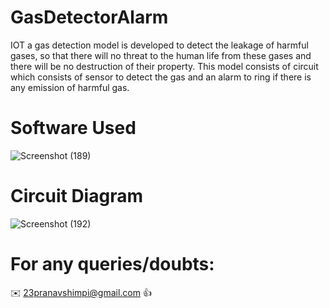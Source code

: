 # GasDetectorAlarm

   IOT a gas detection model is developed to detect the leakage of harmful gases, so that there will no threat to the human life from these gases and there will be no destruction of their property. This model consists of circuit which consists of sensor to detect the gas and an alarm to ring if there is any emission of harmful gas.




# Software Used

![Screenshot (189)](https://user-images.githubusercontent.com/40532644/88378802-53681880-cdbf-11ea-9115-e78845979302.png)

# Circuit Diagram
![Screenshot (192)](https://user-images.githubusercontent.com/40532644/88378878-7db9d600-cdbf-11ea-92fb-8c242ba142b6.png)


# For any queries/doubts:

:envelope: 23pranavshimpi@gmail.com :thumbsup:
